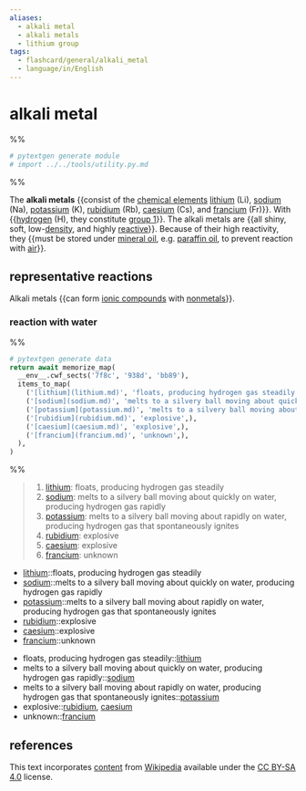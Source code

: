 ```yaml
---
aliases:
  - alkali metal
  - alkali metals
  - lithium group
tags:
  - flashcard/general/alkali_metal
  - language/in/English
---
```


# alkali metal

%%

```Python
# pytextgen generate module
# import ../../tools/utility.py.md
```

%%

The __alkali metals__ {{consist of the [chemical elements](chemical%20element.md) [lithium](lithium.md) (Li), [sodium](sodium.md) (Na), [potassium](potassium.md) (K), [rubidium](rubidium.md) (Rb), [caesium](caesium.md) (Cs), and [francium](francium.md) (Fr)}}. With {{[hydrogen](hydrogen.md) (H), they constitute [group 1](group%20(periodic%20table).md#^group-1)}}. The alkali metals are {{all shiny, soft, low-[density](density.md), and highly [reactive](reactivity%20(chemistry).md)}}. Because of their high reactivity, they {{must be stored under [mineral oil](mineral%20oil.md), e.g. [paraffin oil](paraffin%20oil.md), to prevent reaction with [air](air.md)}}. <!--SR:!2024-05-31,278,270!2026-12-31,1068,350!2025-07-24,441,230!2025-05-06,469,250-->

## representative reactions

Alkali metals {{can form [ionic compounds](ionic%20compound.md) with [nonmetals](nonmetal.md)}}. <!--SR:!2025-03-31,444,250-->

### reaction with water

%%

```Python
# pytextgen generate data
return await memorize_map(
  __env__.cwf_sects('7f8c', '938d', 'bb89'),
  items_to_map(
    ('[lithium](lithium.md)', 'floats, producing hydrogen gas steadily',),
    ('[sodium](sodium.md)', 'melts to a silvery ball moving about quickly on water, producing hydrogen gas rapidly',),
    ('[potassium](potassium.md)', 'melts to a silvery ball moving about rapidly on water, producing hydrogen gas that spontaneously ignites',),
    ('[rubidium](rubidium.md)', 'explosive',),
    ('[caesium](caesium.md)', 'explosive',),
    ('[francium](francium.md)', 'unknown',),
  ),
)
```

%%

<!--pytextgen generate section="7f8c"--><!-- The following content is generated at 2023-03-31T11:11:36.664051+08:00. Any edits will be overridden! -->

> 1. [lithium](lithium.md): floats, producing hydrogen gas steadily
> 2. [sodium](sodium.md): melts to a silvery ball moving about quickly on water, producing hydrogen gas rapidly
> 3. [potassium](potassium.md): melts to a silvery ball moving about rapidly on water, producing hydrogen gas that spontaneously ignites
> 4. [rubidium](rubidium.md): explosive
> 5. [caesium](caesium.md): explosive
> 6. [francium](francium.md): unknown

<!--/pytextgen-->

<!--pytextgen generate section="938d"--><!-- The following content is generated at 2024-01-04T20:17:51.342355+08:00. Any edits will be overridden! -->

- [lithium](lithium.md)::floats, producing hydrogen gas steadily <!--SR:!2024-10-16,352,250-->
- [sodium](sodium.md)::melts to a silvery ball moving about quickly on water, producing hydrogen gas rapidly <!--SR:!2025-04-04,447,250-->
- [potassium](potassium.md)::melts to a silvery ball moving about rapidly on water, producing hydrogen gas that spontaneously ignites <!--SR:!2024-07-26,315,270-->
- [rubidium](rubidium.md)::explosive <!--SR:!2025-10-01,641,310-->
- [caesium](caesium.md)::explosive <!--SR:!2025-08-16,610,310-->
- [francium](francium.md)::unknown <!--SR:!2027-06-15,1200,350-->

<!--/pytextgen-->

<!--pytextgen generate section="bb89"--><!-- The following content is generated at 2024-01-04T20:17:51.309364+08:00. Any edits will be overridden! -->

- floats, producing hydrogen gas steadily::[lithium](lithium.md) <!--SR:!2025-04-21,333,290-->
- melts to a silvery ball moving about quickly on water, producing hydrogen gas rapidly::[sodium](sodium.md) <!--SR:!2024-05-30,277,270-->
- melts to a silvery ball moving about rapidly on water, producing hydrogen gas that spontaneously ignites::[potassium](potassium.md) <!--SR:!2024-07-04,335,290-->
- explosive::[rubidium](rubidium.md), [caesium](caesium.md) <!--SR:!2024-06-17,27,150-->
- unknown::[francium](francium.md) <!--SR:!2024-06-06,121,310-->

<!--/pytextgen-->

## references

This text incorporates [content](https://en.wikipedia.org/wiki/alkali_metal) from [Wikipedia](Wikipedia.md) available under the [CC BY-SA 4.0](https://creativecommons.org/licenses/by-sa/4.0/) license.
